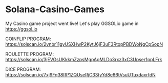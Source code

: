 # Solana-Casino-Games

My Casino game project went live!
Let's play GGSOLio game in https://ggsol.io

COINFLIP PROGRAM: https://solscan.io/2vnbr11gyUSXHwP2KytJ6jF3uF3RtopPBDWoNgCpSopN

ROULETTE PROGRAM: https://solscan.io/3jEVGsUKkkmZzpsMgpAgMLDo3rxz3xC3Upser1ppLFrk

DICE PROGRAM: https://solscan.io/7xj9Fq38RP1ZQUseRjC33tyYd8e66tVsuUTuxdaxrfdN
